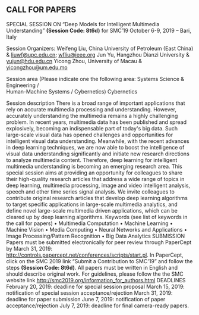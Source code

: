 

 
## CALL FOR PAPERS 
SPECIAL SESSION ON
“Deep Models for Intelligent Multimedia Understanding” **(Session Code: 8t6d)**
for SMC’19
October 6-9, 2019 – Bari, Italy

Session Organizers:
Weifeng Liu, China University of Petroleum (East China) & liuwf@upc.edu.cn; wfliu@ieee.org
Jun Yu, Hangzhou Dianzi University & yujun@hdu.edu.cn
Yicong Zhou, University of Macau & yicongzhou@um.edu.mo

Session area (Please indicate one the following area: Systems Science & Engineering /  
Human-Machine Systems / Cybernetics)
Cybernetics

Session description 
There is a broad range of important applications that rely on accurate multimedia processing and understanding. However, accurately understanding the multimedia remains a highly challenging problem. In recent years, multimedia data has been published and spread explosively, becoming an indispensable part of today's big data. Such large-scale visual data has opened challenges and opportunities for intelligent visual data understanding. Meanwhile, with the recent advances in deep learning techniques, we are now able to boost the intelligence of visual data understanding significantly and initiate new research directions to analyze multimedia content. Therefore, deep learning for intelligent multimedia understanding is becoming an emerging research area. 
This special session aims at providing an opportunity for colleagues to share their high-quality research articles that address a wide range of topics in deep learning, multimedia processing, image and video intelligent analysis, speech and other time series signal analysis. We invite colleagues to contribute original research articles that develop deep learning algorithms to target specific applications in large-scale multimedia analytics, and define novel large-scale multimedia driven applications, which can be cleared up by deep learning algorithms.
Keywords (see list of keywords in the call for papers)
•	Multimedia Computation
•	Machine Learning
•	Machine Vision
•	Media Computing
•	Neural Networks and Applications
•	Image Processing/Pattern Recognition
•	Big Data Analytics
SUBMISSION
Papers must be submitted electronically for peer review through PaperCept by March 31, 2019: http://controls.papercept.net/conferences/scripts/start.pl. In PaperCept, click on the SMC 2019 link “Submit a Contribution to SMC'19” and follow the steps **(Session Code: 8t6d)**. 
All papers must be written in English and should describe original work. For guidelines, please follow the the SMC website link http://smc2019.org/information_for_authors.html
DEADLINES
February 20, 2019: deadline for special session proposal
March 15, 2019: notification of special session acceptance/rejection 
March 31, 2019: deadline for paper submission
June 7, 2019: notification of paper acceptance/rejection
July 7, 2019: deadline for final camera-ready papers.

